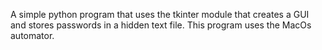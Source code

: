 A simple python program that uses the tkinter module that creates a GUI and stores passwords in a hidden text file. This program uses the MacOs automator.
